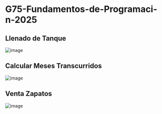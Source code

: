 # G75-Fundamentos-de-Programaci-n-2025

## Llenado de Tanque
![image](https://github.com/user-attachments/assets/1542b9c7-bd03-4d5b-9c25-3248825bb38e)

## Calcular Meses Transcurridos
![image](https://github.com/user-attachments/assets/fb7db6f0-76ff-4d60-b256-4e2c3408610d)

## Venta Zapatos
![image](https://github.com/user-attachments/assets/8ce56918-1013-4298-bcda-8040abcb3d31)

